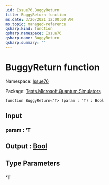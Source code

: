 ```yaml
---
uid: Issue76.BuggyReturn
title: BuggyReturn function
ms.date: 3/26/2021 12:00:00 AM
ms.topic: managed-reference
qsharp.kind: function
qsharp.namespace: Issue76
qsharp.name: BuggyReturn
qsharp.summary: ''
---
```


# BuggyReturn function

Namespace: [Issue76](xref:Issue76)

Package: [Tests.Microsoft.Quantum.Simulators](https://nuget.org/packages/Tests.Microsoft.Quantum.Simulators)




```qsharp
function BuggyReturn<'T> (param : 'T) : Bool
```


## Input

### param : 'T





## Output : [Bool](xref:microsoft.quantum.lang-ref.bool)



## Type Parameters

### 'T

